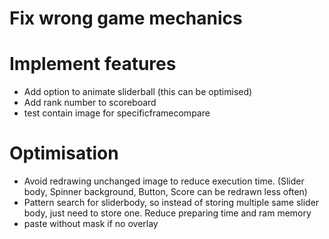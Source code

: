 # Fix wrong game mechanics

# Implement features
- Add option to animate sliderball (this can be optimised)
- Add rank number to scoreboard
- test contain image for specificframecompare

# Optimisation
- Avoid redrawing unchanged image to reduce execution time. (Slider body, Spinner background, Button, Score can be redrawn less often)
- Pattern search for sliderbody, so instead of storing multiple same slider body, just need to store one. Reduce preparing time and ram memory
- paste without mask if no overlay
